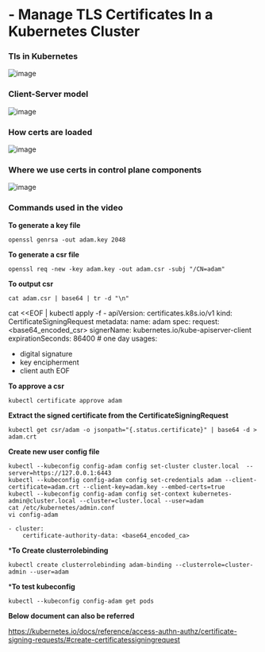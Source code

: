 # - Manage TLS Certificates In a Kubernetes Cluster 

### Tls in Kubernetes 

![image](https://github.com/user-attachments/assets/340139b0-e5db-4e28-91eb-96cf6cedc44b)

### Client-Server model

![image](https://github.com/user-attachments/assets/316de6e9-491e-4b89-af06-0b5fe2059f4f)

### How certs are loaded

![image](https://github.com/user-attachments/assets/adf2c877-c8b0-4e87-948f-f1f78ef25e27)

### Where we use certs in control plane components

![image](https://github.com/user-attachments/assets/ec9fd842-9a25-4138-afb4-930876adb8b8)


### Commands used in the video

**To generate a key file**
```
openssl genrsa -out adam.key 2048
```

**To generate a csr file**
```
openssl req -new -key adam.key -out adam.csr -subj "/CN=adam"
```
**To output csr**
```
cat adam.csr | base64 | tr -d "\n"
```

cat <<EOF | kubectl apply -f -
apiVersion: certificates.k8s.io/v1
kind: CertificateSigningRequest
metadata:
  name: adam
spec:
  request: <base64_encoded_csr>
  signerName: kubernetes.io/kube-apiserver-client
  expirationSeconds: 86400  # one day
  usages:
  - digital signature
  - key encipherment
  - client auth
EOF


**To approve a csr**
```
kubectl certificate approve adam
```

**Extract the signed certificate from the CertificateSigningRequest**
```
kubectl get csr/adam -o jsonpath="{.status.certificate}" | base64 -d > adam.crt
```

**Create new user config file**
```
kubectl --kubeconfig config-adam config set-cluster cluster.local  --server=https://127.0.0.1:6443
kubectl --kubeconfig config-adam config set-credentials adam --client-certificate=adam.crt --client-key=adam.key --embed-certs=true
kubectl --kubeconfig config-adam config set-context kubernetes-admin@cluster.local --cluster=cluster.local --user=adam
cat /etc/kubernetes/admin.conf
vi config-adam

- cluster:
    certificate-authority-data: <base64_encoded_ca>
```
***To Create clusterrolebinding**
```
kubectl create clusterrolebinding adam-binding --clusterrole=cluster-admin --user=adam
```
***To test kubeconfig**
```
kubectl --kubeconfig config-adam get pods
```


**Below document can also be referred**

https://kubernetes.io/docs/reference/access-authn-authz/certificate-signing-requests/#create-certificatessigningrequest
